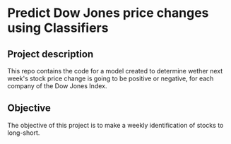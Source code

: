# Predict Dow Jones price changes using Classifiers

## Project description

This repo contains the code for a model created to determine wether next week's stock price change is going to be positive or negative, for each company of the Dow Jones Index.


## Objective

The objective of this project is to make a weekly identification of stocks to long-short.
